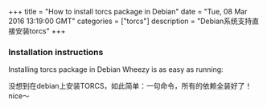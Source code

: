 +++ 
title = "How to install torcs package in Debian" 
date = "Tue, 08 Mar 2016 13:19:00 GMT" 
categories = ["torcs"] 
description = "Debian系统支持直接安装torcs" 
+++ 

<h3>Installation instructions</h3>
<p>Installing torcs package in Debian Wheezy is as easy as running:</p>
<p>没想到在debian上安装TORCS，如此简单：一句命令，所有的依赖全装好了！nice～</p>
<div class="cnblogs_code">
</div>
<p><img src="http://images2015.cnblogs.com/blog/781469/201603/781469-20160308213204257-180526658.png" alt="" /></p>



